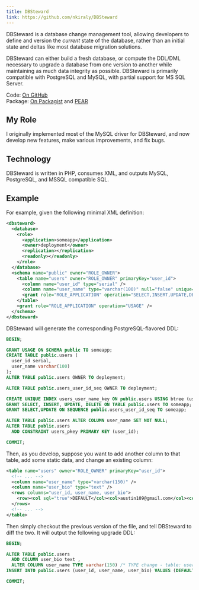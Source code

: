 ```yaml
---
title: DBSteward
link: https://github.com/nkiraly/DBSteward
---
```


DBSteward is a database change management tool, allowing developers to define and version the *current* state of the database, rather than an initial state and deltas like most database migration solutions.

DBSteward can either build a fresh database, or compute the DDL/DML necessary to upgrade a database from one version to another while maintaining as much data integrity as possible. DBSteward is primarily compatible with PostgreSQL and MySQL, with partial support for MS SQL Server.

Code: [On GitHub](https://github.com/nkiraly/DBSteward)  
Package: [On Packagist](https://packagist.org/packages/nkiraly/dbsteward) and [PEAR](http://pear.dbsteward.org/)

## My Role

I originally implemented most of the MySQL driver for DBSteward, and now develop new features, make various improvements, and fix bugs.

## Technology

DBSteward is written in PHP, consumes XML, and outputs MySQL, PostgreSQL, and MSSQL compatible SQL.

## Example

For example, given the following minimal XML definition:

```xml
<dbsteward>
  <database>
    <role>
      <application>someapp</application>
      <owner>deployment</owner>
      <replication></replication>
      <readonly></readonly>
    </role>
  </database>
  <schema name="public" owner="ROLE_OWNER">
    <table name="users" owner="ROLE_OWNER" primaryKey="user_id">
      <column name="user_id" type="serial" />
      <column name="user_name" type="varchar(100)" null="false" unique="true" />
      <grant role="ROLE_APPLICATION" operation="SELECT,INSERT,UPDATE,DELETE" />
    </table>
    <grant role="ROLE_APPLICATION" operation="USAGE" />
  </schema>
</dbsteward>
```

DBSteward will generate the corresponding PostgreSQL-flavored DDL:

```sql
BEGIN;

GRANT USAGE ON SCHEMA public TO someapp;
CREATE TABLE public.users (
  user_id serial,
  user_name varchar(100)
);
ALTER TABLE public.users OWNER TO deployment;

ALTER TABLE public.users_user_id_seq OWNER TO deployment;

CREATE UNIQUE INDEX users_user_name_key ON public.users USING btree (user_name);
GRANT SELECT, INSERT, UPDATE, DELETE ON TABLE public.users TO someapp;
GRANT SELECT,UPDATE ON SEQUENCE public.users_user_id_seq TO someapp;

ALTER TABLE public.users ALTER COLUMN user_name SET NOT NULL;
ALTER TABLE public.users
  ADD CONSTRAINT users_pkey PRIMARY KEY (user_id);

COMMIT;
```

Then, as you develop, suppose you want to add another column to that table, add some static data, and change an existing column:

```xml
<table name="users" owner="ROLE_OWNER" primaryKey="user_id">
  <!-- ... -->
  <column name="user_name" type="varchar(150)" />
  <column name="user_bio" type="text" />
  <rows columns="user_id, user_name, user_bio">
    <row><col sql="true">DEFAULT</col><col>austin109@gmail.com</col><col>The creator of the app</col></row>
  </rows>
  <!-- ... -->
</table>
```

Then simply checkout the previous version of the file, and tell DBSteward to diff the two. It will output the following upgrade DDL:

```sql
BEGIN;

ALTER TABLE public.users
  ADD COLUMN user_bio text ,
  ALTER COLUMN user_name TYPE varchar(150) /* TYPE change - table: users original: varchar(100) new: varchar(150) */;
INSERT INTO public.users (user_id, user_name, user_bio) VALUES (DEFAULT, E'austin109@gmail.com', E'The creator of the app');

COMMIT;
```